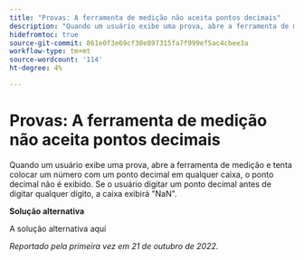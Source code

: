 ```yaml
---
title: "Provas: A ferramenta de medição não aceita pontos decimais"
description: "Quando um usuário exibe uma prova, abre a ferramenta de medição e tenta colocar um número com um ponto decimal em qualquer caixa, o ponto decimal não aparece. Se o usuário digitar um ponto decimal antes de digitar qualquer dígito, a caixa exibirá NaN."
hidefromtoc: true
source-git-commit: 861e0f3e69cf30e897315fa7f999ef5ac4cbee3a
workflow-type: tm+mt
source-wordcount: '114'
ht-degree: 4%

---
```



# Provas: A ferramenta de medição não aceita pontos decimais

<!--This article is on the WF and WFP TOC-->

Quando um usuário exibe uma prova, abre a ferramenta de medição e tenta colocar um número com um ponto decimal em qualquer caixa, o ponto decimal não é exibido. Se o usuário digitar um ponto decimal antes de digitar qualquer dígito, a caixa exibirá &quot;NaN&quot;.

**Solução alternativa**

A solução alternativa aqui

_Reportado pela primeira vez em 21 de outubro de 2022._

